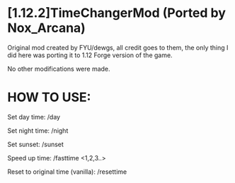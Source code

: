 # [1.12.2]TimeChangerMod (Ported by Nox_Arcana)


Original mod created by FYU/dewgs, all credit goes to them, the only thing I did here was porting it to 1.12 Forge version of the game. 


No other modifications were made.


# HOW TO USE:

Set day time: /day

Set night time: /night

Set sunset: /sunset

Speed up time: /fasttime <1,2,3..>

Reset to original time (vanilla): /resettime
